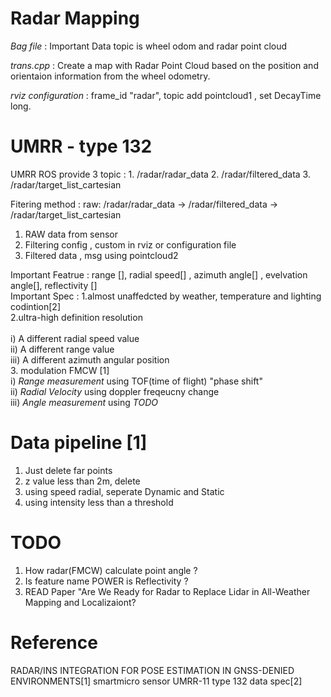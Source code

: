 # Radar Mapping 

*Bag file* : Important Data topic is wheel odom and radar point cloud

*trans.cpp* : Create a map with Radar Point Cloud based on the position and orientaion information from the wheel odometry.

*rviz configuration* : frame_id "radar", topic add pointcloud1 , set DecayTime long.

# UMRR - type 132

UMRR ROS provide 3 topic : 1. /radar/radar_data
                           2. /radar/filtered_data
                           3. /radar/target_list_cartesian

Fitering method : raw: /radar/radar_data -> /radar/filtered_data -> /radar/target_list_cartesian
1. RAW data from sensor
2. Filtering config , custom in rviz or configuration file
3. Filtered data , msg using pointcloud2

Important Featrue : range [], radial speed[] , azimuth angle[] , evelvation angle[], reflectivity []<br/> 
Important Spec : 1.almost unaffedcted by weather, temperature and lighting codintion[2]<br/> 
                 2.ultra-high definition resolution <br/>  
                      i) A different radial speed value <br/> 
                      ii) A different range value <br/> 
                      iii) A different azimuth angular position <br/> 
                 3. modulation FMCW [1]<br/> 
                      i) *Range measurement* using TOF(time of flight) "phase shift"<br/> 
                      ii) *Radial Velocity* using doppler freqeucny change<br/> 
                      iii) *Angle measurement* using *TODO*<br/> 
                 
# Data pipeline [1]
1. Just delete far points
2. z value less than 2m, delete
3. using speed radial, seperate Dynamic and Static
4. using intensity less than a threshold                 


# TODO
1. How radar(FMCW) calculate point angle ?
2. Is feature name POWER is Reflectivity ?
3. READ Paper "Are We Ready for Radar to Replace Lidar in All-Weather Mapping and Localizaiont?
                 
# Reference                 
RADAR/INS INTEGRATION FOR POSE ESTIMATION IN GNSS-DENIED ENVIRONMENTS[1] 
smartmicro sensor UMRR-11 type 132 data spec[2]
